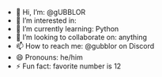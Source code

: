 - 👋 Hi, I’m: @gUBBLOR
- 👀 I’m interested in:
- 🌱 I’m currently learning: Python
- 💞️ I’m looking to collaborate on: anything
- 📫 How to reach me: @gubblor on Discord
- 😄 Pronouns: he/him
- ⚡ Fun fact: favorite number is 12

<!---
gUBBLOR/gUBBLOR is a ✨ special ✨ repository because its `README.md` (this file) appears on your GitHub profile.
You can click the Preview link to take a look at your changes.
--->
